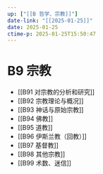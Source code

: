 ```yaml
---
up: ["[[B 哲学、宗教]]"]
date-link: "[[2025-01-25]]"
date: 2025-01-25
ctime-p: 2025-01-25T15:50:47
---
```


# B9 宗教

- [[B91 对宗教的分析和研究]]
- [[B92 宗教理论与概况]]
- [[B93 神话与原始宗教]]
- [[B94 佛教]]
- [[B95 道教]]
- [[B96 伊斯兰教（回教）]]
- [[B97 基督教]]
- [[B98 其他宗教]]
- [[B99 术数、迷信]]
